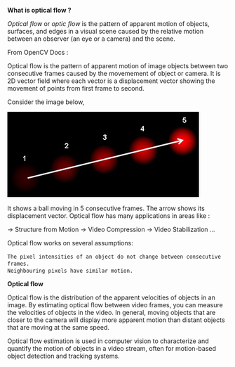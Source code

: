 **What is optical flow ?**

*Optical flow* or *optic flow* is the pattern of apparent motion of objects, surfaces, and edges in a visual scene
caused by the relative motion between an observer (an eye or a camera) and the scene.

From OpenCV Docs : 

Optical flow is the pattern of apparent motion of image objects between two consecutive frames caused by the movemement of object or camera.
It is 2D vector field where each vector is a displacement vector showing the movement of points from first frame to second.

Consider the image below,

![optical_flow_basic1](optical_flow_basic1.jpg)

It shows a ball moving in 5 consecutive frames. The arrow shows its displacement vector. Optical flow has many applications in areas like :

  ->  Structure from Motion
  ->  Video Compression
  ->  Video Stabilization ...

Optical flow works on several assumptions:

    The pixel intensities of an object do not change between consecutive frames.
    Neighbouring pixels have similar motion.

**Optical flow**

Optical flow is the distribution of the apparent velocities of objects in an image.
By estimating optical flow between video frames, you can measure the velocities of objects in the video.
In general, moving objects that are closer to the camera will display more apparent 
motion than distant objects that are moving at the same speed.

Optical flow estimation is used in computer vision to characterize and quantify the motion of objects in a video stream,
often for motion-based object detection and tracking systems.
